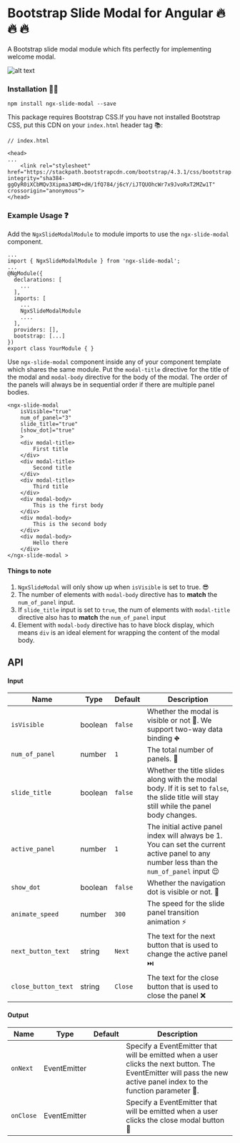# Bootstrap Slide Modal for Angular 🔥 🔥 🔥

A Bootstrap slide modal module which fits perfectly for implementing welcome modal. 


![alt text](https://i.imgur.com/8n7H88Y.png)

### Installation 🚴‍♂️

`npm install ngx-slide-modal --save`

This package requires Bootstrap CSS.If you have not installed Bootstrap CSS, put this CDN on your `index.html` header tag 📚: 

```
// index.html

<head>
...
    <link rel="stylesheet" href="https://stackpath.bootstrapcdn.com/bootstrap/4.3.1/css/bootstrap.min.css" integrity="sha384-ggOyR0iXCbMQv3Xipma34MD+dH/1fQ784/j6cY/iJTQUOhcWr7x9JvoRxT2MZw1T" crossorigin="anonymous">
</head>
```


### Example Usage ❓
Add the `NgxSlideModalModule` to module imports to use the `ngx-slide-modal` component.

```
...
import { NgxSlideModalModule } from 'ngx-slide-modal';
...
@NgModule({
  declarations: [
    ...
  ],
  imports: [
    ...
    NgxSlideModalModule
    ....
  ],
  providers: [],
  bootstrap: [...]
})
export class YourModule { }
```

Use `ngx-slide-modal` component inside any of your component template which shares the same module. Put the `modal-title` directive for the title of the modal and `modal-body` directive for the body of the modal. The order of the panels will always be in sequential order if there are multiple panel bodies. 
```
<ngx-slide-modal 
    isVisible="true" 
    num_of_panel="3" 
    slide_title="true"
    [show_dot]="true"
    >
    <div modal-title>
        First title
    </div>
    <div modal-title>
        Second title
    </div>
    <div modal-title>
        Third title
    </div>
    <div modal-body>
        This is the first body
    </div>
    <div modal-body>
        This is the second body
    </div>
    <div modal-body>
        Hello there
    </div>
</ngx-slide-modal >
```

#### Things to note
1) `NgxSlideModal` will only show up when `isVisible` is set to true. 😎
2) The number of elements with `modal-body` directive has to **match** the `num_of_panel` input.
3) If `slide_title` input is set to `true`, the num of elements with `modal-title` directive also has to **match** the `num_of_panel` input 
4) Element with `modal-body` directive has to have block display, which means `div` is an ideal element for wrapping the content of the modal body. 

## API

#### Input

| Name | Type | Default | Description
| --- | ----------- | ------- | -------
| `isVisible` | boolean | `false` | Whether the modal is visible or not 👻. We support two-way data binding ⛖
| `num_of_panel` | number | `1` | The total number of panels. 🔢
| `slide_title` | boolean | `false` | Whether the title slides along with the modal body. If it is set to `false`, the slide title will stay still while the panel body changes.
| `active_panel` | number | `1` | The initial active panel index will always be 1. You can set the current active panel to any number less than the `num_of_panel` input 😌
| `show_dot` | boolean | `false` | Whether the navigation dot is visible or not. 🧿
| `animate_speed` | number | `300` | The speed for the slide panel transition animation  ⚡
| `next_button_text` | string | `Next` | The text for the next button that is used to change the active panel ⏭️
| `close_button_text` | string | `Close` | The text for the close button that is used to close the panel ❌

#### Output

| Name | Type | Default | Description
| --- | ----------- | ------- | -------
| `onNext` | EventEmitter | | Specify a EventEmitter that will be emitted when a user clicks the next button. The EventEmitter will pass the new active panel index to the function parameter 🍳.
| `onClose` | EventEmitter | | Specify a EventEmitter that will be emitted when a user clicks the close modal button 🏀


